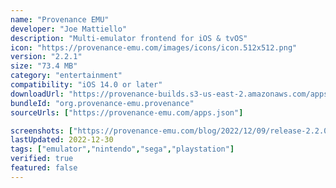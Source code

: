 ```yaml
---
name: "Provenance EMU"
developer: "Joe Mattiello"
description: "Multi-emulator frontend for iOS & tvOS"
icon: "https://provenance-emu.com/images/icons/icon.512x512.png"
version: "2.2.1"
size: "73.4 MB"
category: "entertainment"
compatibility: "iOS 14.0 or later"
downloadUrl: "https://provenance-builds.s3-us-east-2.amazonaws.com/apps/2.2.1.beta1/Provenance.ipa"
bundleId: "org.provenance-emu.provenance"
sourceUrls: ["https://provenance-emu.com/apps.json"]

screenshots: ["https://provenance-emu.com/blog/2022/12/09/release-2.2.0/images/IMG_2306.jpg","https://provenance-emu.com/blog/2022/12/09/release-2.2.0/images/IMG_2307.jpg","https://provenance-emu.com/blog/2022/12/09/release-2.2.0/images/IMG_2308.jpg","https://provenance-emu.com/blog/2022/12/09/release-2.2.0/images/IMG_2309.jpg","https://provenance-emu.com/blog/2022/12/09/release-2.2.0/images/IMG_2310.jpg","https://provenance-emu.com/blog/2022/12/09/release-2.2.0/images/IMG_2311.jpg","https://provenance-emu.com/blog/2022/12/09/release-2.2.0/images/IMG_2312.jpg"]
lastUpdated: 2022-12-30
tags: ["emulator","nintendo","sega","playstation"]
verified: true
featured: false
---
```

